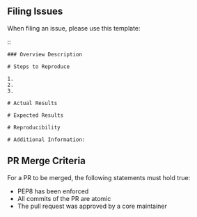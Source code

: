 Filing Issues
-------------

When filing an issue, please use this template:

::

    ### Overview Description

    # Steps to Reproduce

    1.
    2.
    3.

    # Actual Results

    # Expected Results

    # Reproducibility

    # Additional Information:



PR Merge Criteria
-----------------

For a PR to be merged, the following statements must hold true:

-  PEP8 has been enforced
-  All commits of the PR are atomic
-  The pull request was approved by a core maintainer
